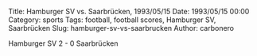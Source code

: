 Title: Hamburger SV vs. Saarbrücken, 1993/05/15
Date: 1993/05/15 00:00
Category: sports
Tags: football, football scores, Hamburger SV, Saarbrücken
Slug: hamburger-sv-vs-saarbrucken
Author: carbonero


Hamburger SV 2 - 0 Saarbrücken
